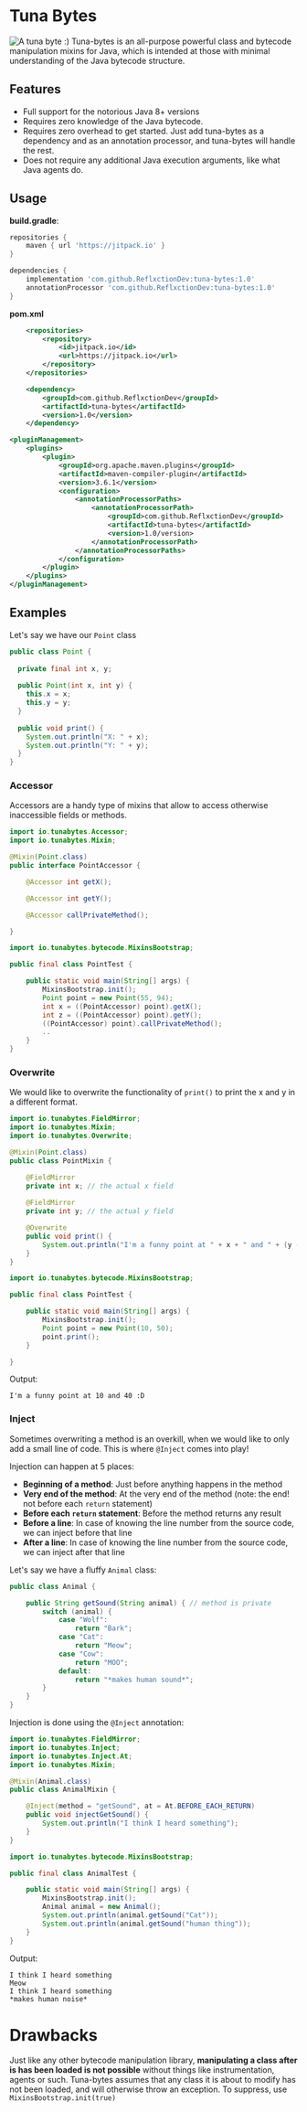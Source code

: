 # Tuna Bytes
![A tuna byte :)](https://i.imgur.com/15VLkMI.jpg)
Tuna-bytes is an all-purpose powerful class and bytecode manipulation mixins for Java, which is intended at those with minimal understanding of the Java bytecode structure.

## Features
- Full support for the notorious Java 8+ versions
- Requires zero knowledge of the Java bytecode.
- Requires zero overhead to get started. Just add tuna-bytes as a dependency and as an annotation processor, and tuna-bytes will handle the rest.
- Does not require any additional Java execution arguments, like what Java agents do.

## Usage
**build.gradle**:
```groovy
repositories {
    maven { url 'https://jitpack.io' }
}
```

```groovy
dependencies {
    implementation 'com.github.ReflxctionDev:tuna-bytes:1.0'
    annotationProcessor 'com.github.ReflxctionDev:tuna-bytes:1.0'
}
```

**pom.xml**
```xml
	<repositories>
		<repository>
		    <id>jitpack.io</id>
		    <url>https://jitpack.io</url>
		</repository>
	</repositories>
```
```xml
	<dependency>
	    <groupId>com.github.ReflxctionDev</groupId>
	    <artifactId>tuna-bytes</artifactId>
	    <version>1.0</version>
	</dependency>
```

```xml
<pluginManagement>
    <plugins>
        <plugin>
            <groupId>org.apache.maven.plugins</groupId>
            <artifactId>maven-compiler-plugin</artifactId>
            <version>3.6.1</version>
            <configuration>
                <annotationProcessorPaths>
                    <annotationProcessorPath>
                        <groupId>com.github.ReflxctionDev</groupId>
                        <artifactId>tuna-bytes</artifactId>
                        <version>1.0/version>
                    </annotationProcessorPath>
                </annotationProcessorPaths>
            </configuration>
        </plugin>
    </plugins>
</pluginManagement>
```

## Examples
Let's say we have our `Point` class
```java
public class Point {  
  
  private final int x, y;  
  
  public Point(int x, int y) {  
    this.x = x;  
    this.y = y;  
  } 
  
  public void print() {
    System.out.println("X: " + x);  
    System.out.println("Y: " + y);  
  }  
}
```

### Accessor
Accessors are a handy type of mixins that allow to access otherwise inaccessible fields or methods.
```java
import io.tunabytes.Accessor;
import io.tunabytes.Mixin;

@Mixin(Point.class)
public interface PointAccessor {

    @Accessor int getX();

    @Accessor int getY();

    @Accessor callPrivateMethod();

}
```

```java
import io.tunabytes.bytecode.MixinsBootstrap;

public final class PointTest {

    public static void main(String[] args) {
        MixinsBootstrap.init();
        Point point = new Point(55, 94);
        int x = ((PointAccessor) point).getX();
        int z = ((PointAccessor) point).getY();
        ((PointAccessor) point).callPrivateMethod();
        ..
    }
}
```

### Overwrite
We would like to overwrite the functionality of `print()` to print the x and y in a different format.
```java
import io.tunabytes.FieldMirror;
import io.tunabytes.Mixin;
import io.tunabytes.Overwrite;

@Mixin(Point.class)
public class PointMixin {

    @FieldMirror
    private int x; // the actual x field
    
    @FieldMirror
    private int y; // the actual y field

    @Overwrite
    public void print() {
        System.out.println("I'm a funny point at " + x + " and " + (y - 10) + " :D");
    }
}
```

```java
import io.tunabytes.bytecode.MixinsBootstrap;

public final class PointTest {

    public static void main(String[] args) {
        MixinsBootstrap.init();
        Point point = new Point(10, 50);
        point.print();
    }

}
```

Output:
```
I'm a funny point at 10 and 40 :D
```

### Inject
Sometimes overwriting a method is an overkill, when we would like to only add a small line of code. This is where `@Inject` comes into play!

Injection can happen at 5 places:
- **Beginning of a method**: Just before anything happens in the method
- **Very end of the method**: At the very end of the method (note: the end! not before each `return` statement)
- **Before each `return` statement**: Before the method returns any result
- **Before a line**: In case of knowing the line number from the source code, we can inject before that line
- **After a line**: In case of knowing the line number from the source code, we can inject after that line

Let's say we have a fluffy `Animal` class:
```java
public class Animal {

    public String getSound(String animal) { // method is private
        switch (animal) {
            case "Wolf":
                return "Bark";
            case "Cat":
                return "Meow";
            case "Cow":
                return "MOO";
            default:
                return "*makes human sound*";
        }
    }
}
```

Injection is done using the `@Inject` annotation:
```java
import io.tunabytes.FieldMirror;
import io.tunabytes.Inject;
import io.tunabytes.Inject.At;
import io.tunabytes.Mixin;

@Mixin(Animal.class)
public class AnimalMixin {

    @Inject(method = "getSound", at = At.BEFORE_EACH_RETURN)
    public void injectGetSound() {
        System.out.println("I think I heard something");
    }
}
```

```java
import io.tunabytes.bytecode.MixinsBootstrap;

public final class AnimalTest {

    public static void main(String[] args) {
        MixinsBootstrap.init();
        Animal animal = new Animal();
        System.out.println(animal.getSound("Cat"));
        System.out.println(animal.getSound("human thing"));
    }
}
```

Output:
```
I think I heard something
Meow
I think I heard something
*makes human noise*
```

# Drawbacks
Just like any other bytecode manipulation library, **manipulating a class after is has been loaded is not possible** without things like instrumentation, agents or such. Tuna-bytes assumes that any class it is about to modify has not been loaded, and will otherwise throw an exception. To suppress, use `MixinsBootstrap.init(true)` 